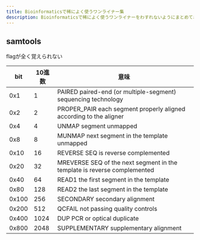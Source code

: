 ```yaml
---
title: Bioinformaticsで稀によく使うワンライナー集
description: Bioinformaticsで稀によく使うワンライナーをわすれないようにまとめておく。
---
```


## samtools

flagが全く覚えられない

|bit|10進数|意味|
|---|---|---|
|0x1|1|PAIRED	paired-end (or multiple-segment) sequencing technology|
|0x2|2|PROPER_PAIR	each segment properly aligned according to the aligner|
|0x4|4|UNMAP	segment unmapped|
|0x8|8|MUNMAP	next segment in the template unmapped|
|0x10|16|REVERSE	SEQ is reverse complemented|
|0x20|32|MREVERSE	SEQ of the next segment in the template is reverse complemented|
|0x40|64|READ1	the first segment in the template|
|0x80|128|READ2	the last segment in the template|
|0x100|256|SECONDARY	secondary alignment|
|0x200|512|QCFAIL	not passing quality controls|
|0x400|1024|DUP	PCR or optical duplicate|
|0x800|2048|SUPPLEMENTARY	supplementary alignment|
